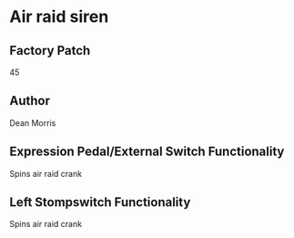 



# Air raid siren

## Factory Patch


45
## Author


Dean Morris
## Expression Pedal/External Switch Functionality


Spins air raid crank
## Left Stompswitch Functionality


Spins air raid crank